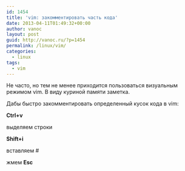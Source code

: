 ```yaml
---
id: 1454
title: 'vim: закомментировать часть кода'
date: 2013-04-11T01:49:32+00:00
author: vanoc
layout: post
guid: http://vanoc.ru/?p=1454
permalink: /linux/vim/
categories:
  - linux
tags:
  - vim
---
```

Не часто, но тем не менее приходится пользоваться визуальным режимом vim. В виду куриной памяти заметка.

Дабы быстро закомментировать определенный кусок кода в vim:

**Ctrl+v**
  
выделяем строки
  
**Shift+i**
  
вставляем #
  
жмем **Esc**